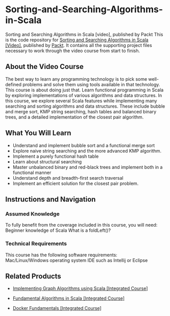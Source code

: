 # Sorting-and-Searching-Algorithms-in-Scala
Sorting and Searching Algorithms in Scala [video], published by Packt
This is the code repository for [Sorting and Searching Algorithms in Scala [Video]](https://www.packtpub.com/application-development/sorting-and-searching-algorithms-scala-video?utm_source=github&utm_medium=repository&utm_campaign=9781788476850), published by [Packt](https://www.packtpub.com/?utm_source=github). It contains all the supporting project files necessary to work through the video course from start to finish.
## About the Video Course
The best way to learn any programming technology is to pick some well-defined problems and solve them using tools available in that technology. This course is about doing just that. Learn functional programming in Scala by exploring implementations of various algorithms and data structures. 
In this course, we explore several Scala features while implementing many searching and sorting algorithms and data structures. These include bubble and merge sort, KMP string searching, hash tables and balanced binary trees, and a detailed implementation of the closest pair algorithm.

<H2>What You Will Learn</H2>
<DIV class=book-info-will-learn-text>
<UL>
<LI>Understand and implement bubble sort and a functional merge sort 
<LI>Explore naive string searching and the more advanced KMP algorithm.&nbsp; 
<LI>Implement a purely functional hash table 
<LI>Learn about structural searching 
<LI>Master unbalanced binary and red-black trees and implement both in a functional manner 
<LI>Understand depth and breadth-first search traversal&nbsp; 
<LI>Implement an efficient solution for the closest pair problem. </LI></UL></DIV>

## Instructions and Navigation
### Assumed Knowledge
To fully benefit from the coverage included in this course, you will need:<br/>
Beginner knowledge of Scala
What is a foldLeft()?

### Technical Requirements
This course has the following software requirements:<br/>
Mac/Linux/Windows operating system
IDE such as Intellij or Eclipse


## Related Products
* [Implementing Graph Algorithms using Scala [Integrated Course]](https://www.packtpub.com/application-development/implementing-graph-algorithms-using-scala-integrated-course?utm_source=github&utm_medium=repository&utm_campaign=9781788472364)

* [Fundamental Algorithms in Scala [Integrated Course]](https://www.packtpub.com/application-development/fundamental-algorithms-scala-integrated-course?utm_source=github&utm_medium=repository&utm_campaign=9781788474887)

* [Docker Fundamentals [Integrated Course]](https://www.packtpub.com/virtualization-and-cloud/docker-fundamentals-integrated-course?utm_source=github&utm_medium=repository&utm_campaign=9781788399821)
